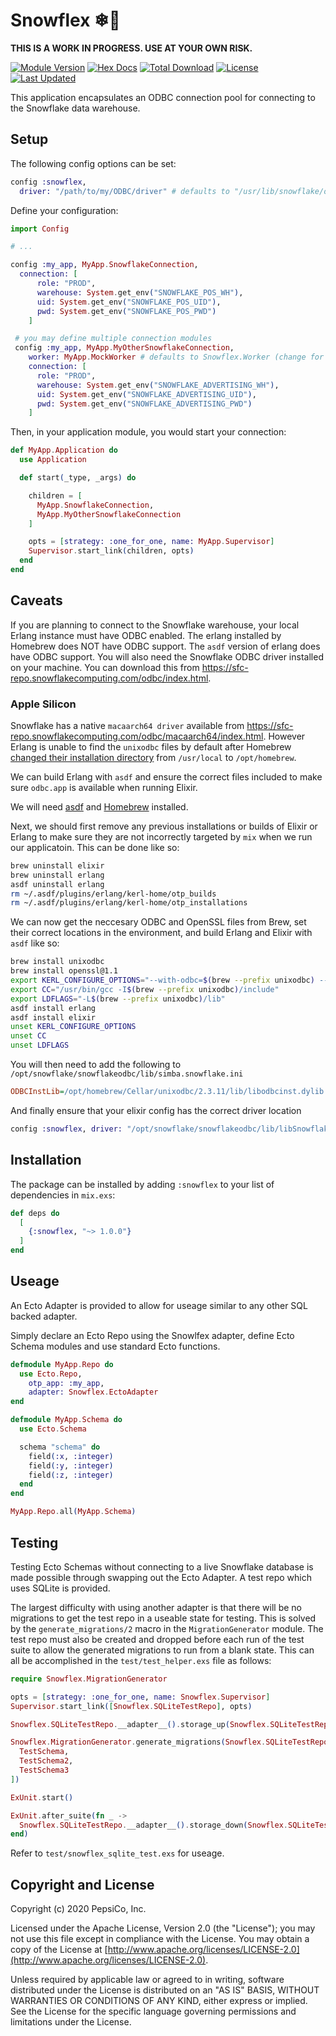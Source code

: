 # Snowflex ❄💪

**THIS IS A WORK IN PROGRESS. USE AT YOUR OWN RISK.**

[![Module Version](https://img.shields.io/hexpm/v/snowflex.svg)](https://hex.pm/packages/snowflex)
[![Hex Docs](https://img.shields.io/badge/hex-docs-lightgreen.svg)](https://hexdocs.pm/snowflex/)
[![Total Download](https://img.shields.io/hexpm/dt/snowflex.svg)](https://hex.pm/packages/snowflex)
[![License](https://img.shields.io/hexpm/l/snowflex.svg)](https://github.com/pepsico-ecommerce/snowflex/blob/master/LICENSE)
[![Last Updated](https://img.shields.io/github/last-commit/pepsico-ecommerce/snowflex.svg)](https://github.com/pepsico-ecommerce/snowflex/commits/master)

This application encapsulates an ODBC connection pool for connecting to the Snowflake data warehouse.

## Setup

The following config options can be set:

```elixir
config :snowflex,
  driver: "/path/to/my/ODBC/driver" # defaults to "/usr/lib/snowflake/odbc/lib/libSnowflake.so"
```

Define your configuration:

```elixir
import Config

# ...

config :my_app, MyApp.SnowflakeConnection,
  connection: [
      role: "PROD",
      warehouse: System.get_env("SNOWFLAKE_POS_WH"),
      uid: System.get_env("SNOWFLAKE_POS_UID"),
      pwd: System.get_env("SNOWFLAKE_POS_PWD")
    ]

 # you may define multiple connection modules
 config :my_app, MyApp.MyOtherSnowflakeConnection,
    worker: MyApp.MockWorker # defaults to Snowflex.Worker (change for testing/development)
    connection: [
      role: "PROD",
      warehouse: System.get_env("SNOWFLAKE_ADVERTISING_WH"),
      uid: System.get_env("SNOWFLAKE_ADVERTISING_UID"),
      pwd: System.get_env("SNOWFLAKE_ADVERTISING_PWD")
    ]
```

Then, in your application module, you would start your connection:

```elixir
def MyApp.Application do
  use Application

  def start(_type, _args) do

    children = [
      MyApp.SnowflakeConnection,
      MyApp.MyOtherSnowflakeConnection
    ]

    opts = [strategy: :one_for_one, name: MyApp.Supervisor]
    Supervisor.start_link(children, opts)
  end
end
```

## Caveats

If you are planning to connect to the Snowflake warehouse, your local Erlang instance
must have ODBC enabled. The erlang installed by Homebrew does NOT have ODBC support. The `asdf`
version of erlang does have ODBC support. You will also need the Snowflake ODBC driver installed
on your machine. You can download this from <https://sfc-repo.snowflakecomputing.com/odbc/index.html>.

### Apple Silicon

Snowflake has a native `macaarch64 driver` available from <https://sfc-repo.snowflakecomputing.com/odbc/macaarch64/index.html>. However Erlang is unable to find the `unixodbc` files by default after Homebrew [changed their installation directory](https://github.com/Homebrew/brew/issues/9177) from `/usr/local` to `/opt/homebrew`.

We can build Erlang with `asdf` and ensure the correct files included to make sure `odbc.app` is available when running Elixir.

We will need [asdf](https://asdf-vm.com) and [Homebrew](https://brew.sh) installed.

Next, we should first remove any previous installations or builds of Elixir or Erlang to make sure they are not incorrectly targeted by `mix` when we run our applicatoin. This can be done like so:

``` sh
brew uninstall elixir
brew uninstall erlang
asdf uninstall erlang
rm ~/.asdf/plugins/erlang/kerl-home/otp_builds
rm ~/.asdf/plugins/erlang/kerl-home/otp_installations
```

We can now get the neccesary ODBC and OpenSSL files from Brew, set their correct locations in the environment, and build Erlang and Elixir with `asdf` like so:

```sh
brew install unixodbc
brew install openssl@1.1
export KERL_CONFIGURE_OPTIONS="--with-odbc=$(brew --prefix unixodbc) --with-ssl=$(brew --prefix openssl@1.1)"
export CC="/usr/bin/gcc -I$(brew --prefix unixodbc)/include"
export LDFLAGS="-L$(brew --prefix unixodbc)/lib"
asdf install erlang
asdf install elixir
unset KERL_CONFIGURE_OPTIONS
unset CC
unset LDFLAGS
```

You will then need to add the following to `/opt/snowflake/snowflakeodbc/lib/simba.snowflake.ini`

```ini
ODBCInstLib=/opt/homebrew/Cellar/unixodbc/2.3.11/lib/libodbcinst.dylib
```

And finally ensure that your elixir config has the correct driver location

```elixir
config :snowflex, driver: "/opt/snowflake/snowflakeodbc/lib/libSnowflake.dylib"
```

## Installation

The package can be installed by adding `:snowflex` to your list of dependencies in `mix.exs`:

```elixir
def deps do
  [
    {:snowflex, "~> 1.0.0"}
  ]
end
```

## Useage

An Ecto Adapter is provided to allow for useage similar to any other SQL backed adapter.

Simply declare an Ecto Repo using the Snowlfex adapter, define Ecto Schema modules and use standard Ecto functions.

```elixir
defmodule MyApp.Repo do
  use Ecto.Repo,
    otp_app: :my_app,
    adapter: Snowflex.EctoAdapter
end
```

```elixir
defmodule MyApp.Schema do
  use Ecto.Schema

  schema "schema" do
    field(:x, :integer)
    field(:y, :integer)
    field(:z, :integer)
  end
end
```

```elixir
MyApp.Repo.all(MyApp.Schema)
```

## Testing

Testing Ecto Schemas without connecting to a live Snowflake database is made
possible through swapping out the Ecto Adapter. A test repo which uses SQLite is
provided.

The largest difficulty with using another adapter is that there will be no
migrations to get the test repo in a useable state for testing. This is solved
by the `generate_migrations/2` macro in the `MigrationGenerator` module. The
test repo must also be created and dropped before each run of the test suite to
allow the generated migrations to run from a blank state. This can all be
accomplished in the `test/test_helper.exs` file as follows:

```elixir
require Snowflex.MigrationGenerator

opts = [strategy: :one_for_one, name: Snowflex.Supervisor]
Supervisor.start_link([Snowflex.SQLiteTestRepo], opts)

Snowflex.SQLiteTestRepo.__adapter__().storage_up(Snowflex.SQLiteTestRepo.config())

Snowflex.MigrationGenerator.generate_migrations(Snowflex.SQLiteTestRepo, [
  TestSchema,
  TestSchema2,
  TestSchema3
])

ExUnit.start()

ExUnit.after_suite(fn _ ->
  Snowflex.SQLiteTestRepo.__adapter__().storage_down(Snowflex.SQLiteTestRepo.config())
end)
```

Refer to `test/snowflex_sqlite_test.exs` for useage.

## Copyright and License

Copyright (c) 2020 PepsiCo, Inc.

Licensed under the Apache License, Version 2.0 (the "License");
you may not use this file except in compliance with the License.
You may obtain a copy of the License at [http://www.apache.org/licenses/LICENSE-2.0](http://www.apache.org/licenses/LICENSE-2.0).

Unless required by applicable law or agreed to in writing, software
distributed under the License is distributed on an "AS IS" BASIS,
WITHOUT WARRANTIES OR CONDITIONS OF ANY KIND, either express or implied.
See the License for the specific language governing permissions and
limitations under the License.
